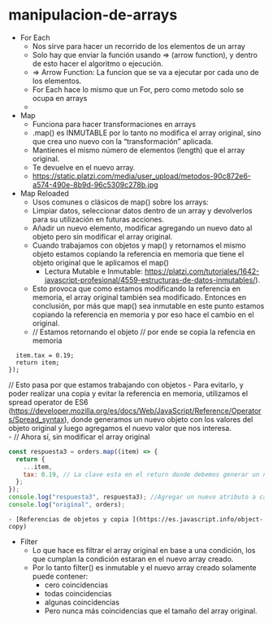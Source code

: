 # manipulacion-de-arrays

- For Each  
    - Nos sirve para hacer un recorrido de los elementos de un array
    - Solo hay que enviar la función usando ⇒ (arrow function), y dentro de esto hacer el algoritmo o ejecución.
    - ⇒ Arrow Function: La funcion que se va a ejecutar por cada uno de los elementos. 
    - For Each hace lo mismo que un For, pero como metodo solo se ocupa en arrays  
    - 
- Map   
    - Funciona para hacer transformaciones en arrays
    - .map() es INMUTABLE por lo tanto no modifica el array original, sino que crea uno nuevo con la “transformación” aplicada.   
    - Mantienes el mismo  número de elementos (length) que el array original.
    - Te devuelve en el nuevo array.   
    - https://static.platzi.com/media/user_upload/metodos-90c872e6-a574-490e-8b9d-96c5309c278b.jpg 
- Map Reloaded  
    - Usos comunes o clásicos de map() sobre los arrays:   
    - Limpiar datos, seleccionar datos dentro de un array y devolverlos para su utilización en futuras acciones.
    - Añadir un nuevo elemento, modificar agregando un nuevo dato al objeto pero sin modificar el array original.
    - Cuando trabajamos con objetos y map() y retornamos el mismo objeto estamos copiando la referencia en memoria que tiene el objeto original que le aplicamos el map()
        - Lectura Mutable e Inmutable: https://platzi.com/tutoriales/1642-javascript-profesional/4559-estructuras-de-datos-inmutables/).
    - Esto provoca que como estamos modificando la referencia en memoria, el array original también sea modificado.   Entonces en conclusión, por más que map()  sea inmutable en este punto estamos copiando la referencia en memoria y por eso hace el cambio en el original. 
    - // Estamos retornando el objeto
// por ende se copia la refencia en memoria
```jsconst respuesta2 = orders.map((item) => {
  item.tax = 0.19;
  return item;
});
```
// Esto pasa por que estamos trabajando con objetos
    - Para evitarlo, y poder realizar una copia y evitar la referencia en memoria, utilizamos el spread operator de ES6 (https://developer.mozilla.org/es/docs/Web/JavaScript/Reference/Operators/Spread_syntax), donde generamos un nuevo objeto con los valores del objeto original y luego agregamos el nuevo valor que nos interesa.   
    -  // Ahora sí, sin modificar el array original
```js
const respuesta3 = orders.map((item) => {
  return {
    ...item,
    tax: 0.19, // La clave esta en el return donde debemos generar un nuevo objeto para no trabajar con la referencia en memoria, sino con un objeto nuevo
  };
});
console.log("respuesta3", respuesta3); //Agregar un nuevo atributo a cada uno de los objetos
console.log("original", orders);
```
    - [Referencias de objetos y copia ](https://es.javascript.info/object-copy)
- Filter 
    - Lo que hace es filtrar el array original en base a una condición, los que cumplan la condición estaran en el nuevo array creado.
    - Por lo tanto filter() es inmutable y el nuevo array creado solamente puede contener: 
        - cero coincidencias
        - todas coincidencias
        - algunas coincidencias
        - Pero nunca más coincidencias que el tamaño del array original.
